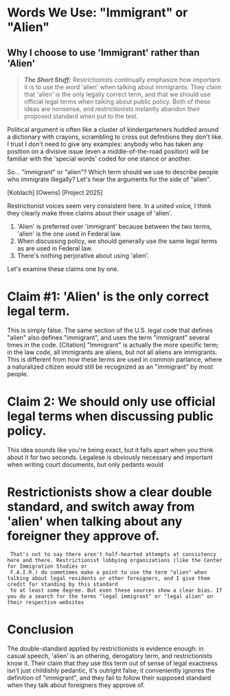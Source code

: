 # Words We Use: "Immigrant" or "Alien"
## Why I choose to use 'Immigrant' rather than 'Alien'

>**_The Short Stuff:_** Restrictionists continually emphasize how important it is to use the word 'alien' when talking about immigrants. They claim that 'alien' 
is the only legally correct term, and that we should use official legal terms when talking about public policy. Both of these ideas are nonsense,
and restrictionists instantly abandon their proposed standard when put to the test.

Political argument is often like a cluster of kindergarteners huddled around a dictionary with crayons, scrambling to cross out definitions they don't like. I trust I don't need to give any examples: anybody who has taken any position on a divisive issue (even a middle-of-the-road position) will be familiar with the 'special words' coded for one stance or another.

So... "immigrant" or "alien"? Which term should we use to describe people who immigrate illegally?
Let's hear the arguments for the side of "alien".

[Koblach]
[Owens]
[Project 2025]

Restrictionist voices seem very consistent here. In a united voice, I think they clearly make three claims about their usage of 'alien'.
1) 'Alien' is preferred over 'immigrant' because between the two terms, 'alien' is the one used in Federal law.
2) When discussing policy, we should generally use the same legal terms as are used in Federal law.
3) There's nothing perjorative about using 'alien'.

Let's examine these claims one by one.

# Claim #1: 'Alien' is the only correct legal term.

This is simply false. The same section of the U.S. legal code that defines "alien" also defines "immigrant", and uses the term "immigrant" several times in the code. [Citation] "Immigrant" is actually
the more specific term; in the law code, all immigrants are aliens, but not all aliens are immigrants. This is different from how these terms are used in common parlance, where
a naturalized citizen would still be recognized as an "immigrant" by most people.

# Claim 2: We should only use official legal terms when discussing public policy.

This idea sounds like you're being exact, but it falls apart when you think about it for two seconds. Legalese is obviously necessary and important when writing court documents, but only pedants would 


# Restrictionists show a clear double standard, and switch away from 'alien' when talking about any foreigner they approve of. 



     That's not to say there aren't half-hearted attempts at consistency here and there. Restrictionist lobbying organizations (like the Center for Immigration Studies or 
     F.A.I.R.) do sometimes make a point to use the term "alien" when talking about legal residents or other foreigners, and I give them credit for standing by this standard
     to at least some degree. But even these sources show a clear bias. If you do a search for the terms "legal immigrant" or "legal alien" on their respective websites

# Conclusion

The double-standard applied by restrictionists is evidence enough: in casual speech, 'alien' is an othering, derogatory term, and restrictionists know it.
Their claim that they use this term out of sense of legal exactness isn't just childishly pedantic, it's outright false; it conveniently ignores the definition of 
"immigrant", and they fail to follow their supposed standard when they talk about foreigners they approve of.

